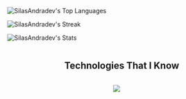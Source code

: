 <p align="center">
  
![SilasAndradev's Top Languages](https://github-readme-stats.vercel.app/api/top-langs/?username=SilasAndradev&theme=dracula&show_icons=true&hide_border=false&layout=compact)
  
![SilasAndradev's Streak](https://github-readme-streak-stats.herokuapp.com/?user=SilasAndradev&theme=dracula&hide_border=false)

![SilasAndradev's Stats](https://github-readme-stats.vercel.app/api?username=SilasAndradev&theme=dracula&show_icons=true&hide_border=false&count_private=true)
</p>

<div id="user-content-toc">
  <ul align="center">
    <summary><h2 style="display: inline-block">Technologies That I Know</h2></summary>
  </ul>
</div>
<p align="center">
  <a href="https://skillicons.dev">
    <img src="https://skillicons.dev/icons?i=html,css,js,ts,c,cpp,cs,dotnet,py,django,postgresql,mongodb,aws,docker,kubernetes,linux,git,github,vscode,godot,discord,linkedin,twitter,notion&perline=6&theme=dark" />
  </a>
</p>
